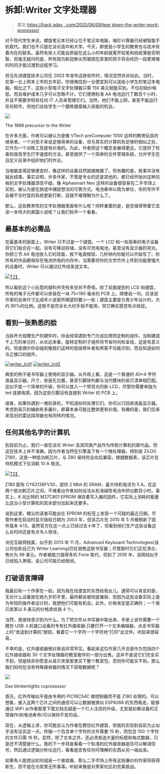 # 拆卸:Writer 文字处理器

> 原文:[https://hack aday . com/2020/06/09/tear down-the-writer-word-processor/](https://hackaday.com/2020/06/09/teardown-the-writer-word-processor/)

对于现代学生来说，螺旋笔记本已经让位于笔记本电脑，袖珍计算器已经被智能手机取代。我们也不只是在谈论高中和大学。今天，即使是小学生的教育也与技术有着内在的联系。虽然有些人可能会质疑在这么小的年龄就离开铅笔和拍纸簿是否明智，但毫无疑问的是，所有因为新冠肺炎而被困在家里的孩子将会经历一段更艰难的时间才能过渡到远程学习。

但当先进键盘技术公司在 2003 年发布这款软件时，情况显然并非如此。当时，在第一台上网本上市的五年前，你很难找到一台便宜到可以送给小学生的笔记本电脑。相比之下，这些小型电子文字处理器只需 150 美元就能买到。不仅初始价格低，而且维护成本几乎可以忽略不计。它们使用标准 AA 电池运行了数百个小时，并且不需要学校有任何 IT 人员来管理它们。当然，他们不能上网，甚至不能运行任何软件，但他们会给学生一个磨练键盘输入技能的机会。

[![](../Images/1935d6c0c4864a5f88f0793e75b0ed6f.png)](https://hackaday.com/wp-content/uploads/2019/10/precomputer_thumb.jpg)

The 1988 precursor to the Writer

在许多方面，作者可以被认为是像 VTech preComputer 1000 这样的教育玩具的继承者。一个对孩子来说足够简单的设备，但与真实的计算机有足够的相似之处，它作为一个训练工具是有价值的。为此，作者把这个概念发展得更远。它提供了检查和提高学生打字速度的方法，甚至提供了一个简单的文件管理系统，允许学生在自定义目录中组织他们的作业。

当电脑变得足够便宜时，像这样的设备自然就被搁置了。但有趣的是，故事并没有就此结束。事实证明，许多作家，不管是专业的还是其他的，都已经开始对这种风格的文字处理器深信不疑。像 Alphasmart Neo 这样的设备很容易在二手市场上买到，被认为是在旅途中捕捉想法的可靠方式。电池寿命以周为单位，你的写作不会被不合时宜的系统更新打断，这就不难理解为什么了。

那么，这些教育性的文字处理器里面有什么呢？同样重要的是，是否值得带着它去读一本伟大的美国小说呢？让我们拆开一个看看。

## 最基本的必需品

在最基本的层面上，Writer 只不过是一个键盘、一个 LCD 和一些简单的电子设备将它们粘合在一起。没有可移动存储，没有可充电电池，甚至没有显示器的背光。你把三节 AA 电池放入它的背面，按下电源按钮，几秒钟内你就可以开始写了。你所有的作品都保存在电池供电的内存中，当需要将你的文学杰作上传到功能更强大的设备时，Writer 可以通过红外线发送文本。

[![](../Images/4375a76ab211c2e77d1c72e81695d3fa.png)T2】](https://hackaday.com/wp-content/uploads/2020/05/writer_open.jpg)

所以看到这个小玩意的塑料外壳有多空并不奇怪。除了前面提到的 LCD 和键盘，所有的电子元件都可以安装在一块 75×180 毫米的 PCB 上。顺便说一句，应该说作家的总体尺寸比成年小说家所期望的要小一些；键盘主要是为青少年设计的，大约 90%的比例。这绝不是完全长大的手指不能用，但它确实感觉有点局促。

## 看到一张熟悉的脸

当拆开大规模生产的硬件时，你会经常遇到专门为该应用而定制的组件。当构建成千上万的单元时，从长远来看，旋转定制的子组件将节省时间和金钱，这是有意义的。但是偶尔你会碰到像我们这样的低级修补者和黑客不仅能识别，而且知道如何与之接口的组件。

 [![writer_lcd1](../Images/a811d83819b9e0ab54e1275e7682d1a7.png "writer_lcd1")](https://hackaday.com/2020/06/09/teardown-the-writer-word-processor/writer_lcd1/)  [![writer_lcd2](../Images/de3319ddf9d5f26c1f8c9c4384f99e5c.png "writer_lcd2")](https://hackaday.com/2020/06/09/teardown-the-writer-word-processor/writer_lcd2/) 

典型的例子是书写器上使用的显示器。从外观上看，这是一个普通的 40×4 字符液晶显示器。尺寸、安装孔位置，甚至引脚排列都与当代模块的易贝清单相匹配。这似乎是一个简单的升级，你可以放入一个带背光的新 LCD，尽管你需要单独为 led 连接电源，因为这些引脚没有连接到 Writer 的 PCB 上。

或者，如果你遇到一堆刻录机，不知道如何处理它们，你可以只回收液晶显示器。考虑到易贝的编剧有多廉价，屏幕本身可能比整体更有价值。有趣的是，我们后来发现旧的雷达探测器也有同样的情况。

## 任何其他名字的计算机

到目前为止，我们一直在谈论 Writer 及其同类产品作为传统计算机的替代品。但这在技术上并不准确，因为作者当然在引擎盖下有一个微处理器。特别是 ZiLOG Z180，这是一种低功耗芯片，与 Z80 保持完全向后兼容。根据数据表，该芯片在待机模式下仅消耗 10 A 电流。

[![](../Images/9faf8c3142b3569c00fd4eafde6f6fbb.png)T2】](https://hackaday.com/wp-content/uploads/2020/05/writer_z180.jpg)

Z180 配有 CY62138FV30，提供 2 Mbit 的 SRAM，最大待机电流为 5 A。在这两个低功耗芯片之间，不难看出作者如何设法从标准碱性电池中挤出数百小时。事实上，8 兆比特的 M27C801 EPROM 保存着写入器的固件，它实际上消耗的能量比这台小型计算机的其余部分加起来还要多。

说到这里，眼尖的读者可能会在 EPROM 的标签上发现一个可疑的最近日期。尽管作者在启动时显示版权日期为 2003 年，但该芯片在 2010 年 5 月被刷新了固件版本 4.13。虽然官方在这一点上已经过去十年了，但看到他们生产这些设备这么长时间还是有点令人惊讶。

浏览互联网档案，似乎到 2013 年 11 月，Advanced Keyboard Technologies(该公司也称自己为 Writer Learning)仍在销售这款书写器；尽管那时它们正在清仓，售价为 99 美元。作者被能力强得多的 Forte 取代，但到了 2016 年，该网站似乎已经陷入黑暗，该公司可能已经倒闭。

## 打破语言障碍

我最后和一个作家在一起，因为我在找便宜的东西给我女儿。通常可以肯定的是，无论什么设备放在她九岁的手里，最终都会被彻底摧毁，但因为这些设备实际上是为年轻的操作者设计的，我想他们可能有机会。此外，价格肯定是正确的；一个易贝卖家以 8 美元的价格卖给我 4 个。

当然，我很快意识到为什么。为了把文件从书写器中取出来，手册上说你需要一个模仿 USB 人机接口设备的专有红外接收器:只要打开一个文本编辑器，点击书写器上的“发送到计算机”按钮，看着它一个字符一个字符地“打印”出文件。听起来很容易。

不幸的是，红外接收器相对来说非常罕见。看起来这位作家几乎总是作为包括四个红外接收器和 30 个文字处理器的教室套件的一部分出售。这并不是说它们完全买不到，但是除非你愿意从易贝卖家那里买下整个教室包，否则你可能买不到。那么我们如何在没有特殊接收器的情况下获取数据呢？

[![](../Images/64c408f8515f2d1a0376573a848c860c.png)](https://hackaday.com/wp-content/uploads/2020/05/writer_ir.jpg)

Das blinkenlights coprozessor

首先，红外传输似乎是由专用的 PIC16C54C 微控制器而不是 Z180 处理的。可以想象，接入这两个芯片之间的通信可以让数据被类似 ESP8266 的东西吸走。能够通过 WiFi 从作者那里下载文档无疑是一个引人注目的升级，尤其是如果设备的正常操作(和电池寿命)可以保持不变的话。

现在，从逻辑上讲，你可能会认为作者在模仿红外键盘，但我的实验到目前为止似乎没有证实这一点。传输一个包含单个字符的文件需要 15 秒，而包含 100 个字符的文件只需 16 秒。显然，除了文本之外，还必须发送大量的标题和格式数据，只是还不清楚是什么。我的下一步将是看看一个标准的红外接收器是否可以解调信号，然后通过逻辑分析仪运行，看看是否有任何可理解的东西从另一端出来。

如果有人能想出如何组装一个接收器，那么二手市场上所有这些廉价的作家将获得新生，而不是在仓库里无所事事。听起来像是对黑客社区的完美挑战。